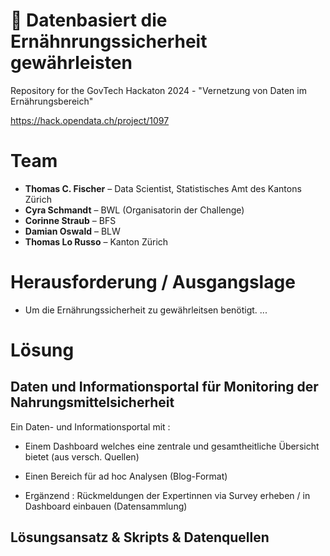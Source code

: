 # :wave:  Datenbasiert die Ernähnrungssicherheit gewährleisten

Repository for the GovTech Hackaton 2024 - "Vernetzung von Daten im Ernährungsbereich"

https://hack.opendata.ch/project/1097

# Team
- **Thomas C. Fischer** – Data Scientist, Statistisches Amt des Kantons Zürich 
- **Cyra Schmandt** – BWL (Organisatorin der Challenge)
- **Corinne Straub** – BFS
- **Damian Oswald** – BLW
- **Thomas Lo Russo** – Kanton Zürich

# Herausforderung / Ausgangslage
- Um die Ernährungssicherheit zu gewährleitsen benötigt. ...

# Lösung

## Daten und Informationsportal für Monitoring der Nahrungsmittelsicherheit

Ein Daten- und Informationsportal mit : 
- Einem Dashboard welches eine zentrale und gesamtheitliche Übersicht bietet (aus versch. Quellen)
- Einen Bereich für ad hoc Analysen (Blog-Format)
  
- Ergänzend : Rückmeldungen der Expertinnen via Survey erheben / in Dashboard einbauen (Datensammlung)

## Lösungsansatz & Skripts & Datenquellen
